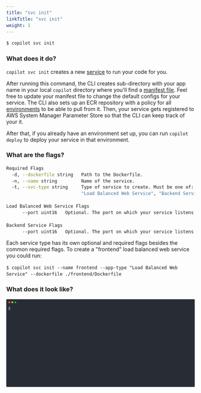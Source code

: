 ```yaml
---
title: "svc init"
linkTitle: "svc init"
weight: 1
---
```

```bash
$ copilot svc init
```

### What does it do?

`copilot svc init` creates a new [service](docs/concepts/services) to run your code for you. 

After running this command, the CLI creates sub-directory with your app name in your local `copilot` directory 
where you'll find a [manifest file](docs/manifests). Feel free to update your manifest file to change the 
default configs for your service. The CLI also sets up an ECR repository with a policy for 
all [environments](docs/concepts/environments) to be able to pull from it. Then, your service gets registered to 
AWS System Manager Parameter Store so that the CLI can keep track of your it.

After that, if you already have an environment set up, you can run `copilot deploy` to deploy your service in that 
environment.

### What are the flags?

```bash
Required Flags
  -d, --dockerfile string   Path to the Dockerfile.
  -n, --name string         Name of the service.
  -t, --svc-type string     Type of service to create. Must be one of:
                            "Load Balanced Web Service", "Backend Service"

Load Balanced Web Service Flags
      --port uint16   Optional. The port on which your service listens.

Backend Service Flags
      --port uint16   Optional. The port on which your service listens.
```

Each service type has its own optional and required flags besides the common required flags.
To create a "frontend" load balanced web service you could run:  

`$ copilot svc init --name frontend --app-type "Load Balanced Web Service" --dockerfile ./frontend/Dockerfile`

### What does it look like?
<img class="img-fluid" src="https://raw.githubusercontent.com/kohidave/copilot-demos/master/svc-init.svg?sanitize=true" style="margin-bottom: 20px;">
